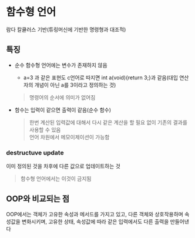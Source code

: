 # 함수형 언어
람다 칼큘러스 기반(튜링머신에 기반한 명령형과 대조적)


## 특징
- 순수 함수형 언어에는 변수가 존재하지 않음
    - a=3 과 같은 표현도 c언어로 따지면 int a(void){return 3;}과 같음(대입 연산자의 개념이 아닌 a를 3이라고 정의하는 것)
    > 명령어의 순서에 의미가 없어짐

- 함수는 입력이 같으면 출력이 같음(순수 함수)
    > 한번 계산된 입력값에 대해서 다시 같은 계산을 할 필요 없이 기존의 결과를 사용할 수 있음  
    > 언어 차원에서 메모이제이션이 가능함
    
### destructuve update
이미 정의된 것을 차후에 다른 값으로 업데이트하는 것
> 함수형 언어에서는 이것이 금지됨 


## OOP와 비교되는 점
OOP에서는 객체가 고유한 속성과 메서드를 가지고 있고, 다른 객체와 상호작용하며 속성값을 변화시키며, 고유한 상태, 속성값에 따라 같은 입력에서도 다른 출력을 만들어낸다



